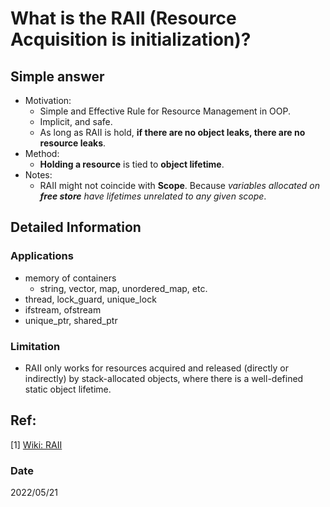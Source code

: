 # What is the RAII (Resource Acquisition is initialization)?

## Simple answer
- Motivation:
    - Simple and Effective Rule for Resource Management in OOP.  
    - Implicit, and safe.
    - As long as RAII is hold, **if there are no object leaks, there are no resource leaks**.
- Method: 
    - **Holding a resource** is tied to **object lifetime**.
- Notes: 
    - RAII might not coincide with **Scope**. Because *variables allocated on **free store** have lifetimes unrelated to any given scope*. 

## Detailed Information
### Applications
- memory of containers
    - string, vector, map, unordered_map, etc.
- thread, lock_guard, unique_lock
- ifstream, ofstream
- unique_ptr, shared_ptr

### Limitation
- RAII only works for resources acquired and released (directly or indirectly) by stack-allocated objects, where there is a well-defined static object lifetime.

## Ref:
[1] [Wiki: RAII](https://en.wikipedia.org/wiki/Resource_acquisition_is_initialization)

### Date
2022/05/21